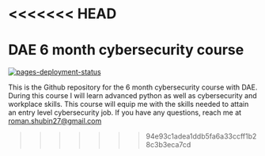 <<<<<<< HEAD
=======
# DAE 6 month cybersecurity course

[![pages-deployment-status](https://github.com/romanrocks4/dae_6_month/actions/workflows/pages/pages-build-deployment/badge.svg)](https://github.com/romanrocks4/dae_6_month/actions/workflows/pages/pages-build-deployment)

This is the Github repository for the 6 month cybersecurity course with DAE.
During this course I will learn advanced python as well as cybersecurity and workplace skills. 
This course will equip me with the skills needed to attain an entry level cybersecurity job.
If you have any questions, reach me at roman.shubin27@gmail.com
>>>>>>> 94e93c1adea1ddb5fa6a33ccff1b28c3b3eca7cd
